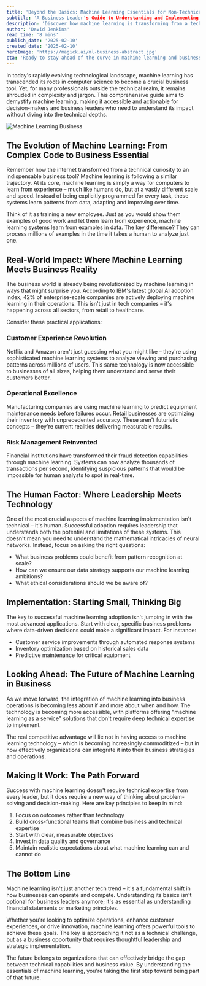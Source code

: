 ```yaml
---
title: 'Beyond the Basics: Machine Learning Essentials for Non-Technical Audiences'
subtitle: 'A Business Leader's Guide to Understanding and Implementing Machine Learning'
description: 'Discover how machine learning is transforming from a technical specialty into an essential business tool. This guide breaks down complex concepts into actionable insights for non-technical leaders, exploring real-world applications and strategic implementation approaches. Learn how to harness machine learning's potential without getting lost in technical details.'
author: 'David Jenkins'
read_time: '8 mins'
publish_date: '2025-02-10'
created_date: '2025-02-10'
heroImage: 'https://magick.ai/ml-business-abstract.jpg'
cta: 'Ready to stay ahead of the curve in machine learning and business technology? Follow us on LinkedIn for regular insights, case studies, and expert perspectives on implementing ML in your organization.'
---
```


In today's rapidly evolving technological landscape, machine learning has transcended its roots in computer science to become a crucial business tool. Yet, for many professionals outside the technical realm, it remains shrouded in complexity and jargon. This comprehensive guide aims to demystify machine learning, making it accessible and actionable for decision-makers and business leaders who need to understand its impact without diving into the technical depths.

![Machine Learning Business](https://i.magick.ai/PIXE/1739223655964_magick_img.webp)

## The Evolution of Machine Learning: From Complex Code to Business Essential

Remember how the internet transformed from a technical curiosity to an indispensable business tool? Machine learning is following a similar trajectory. At its core, machine learning is simply a way for computers to learn from experience – much like humans do, but at a vastly different scale and speed. Instead of being explicitly programmed for every task, these systems learn patterns from data, adapting and improving over time.

Think of it as training a new employee. Just as you would show them examples of good work and let them learn from experience, machine learning systems learn from examples in data. The key difference? They can process millions of examples in the time it takes a human to analyze just one.

## Real-World Impact: Where Machine Learning Meets Business Reality

The business world is already being revolutionized by machine learning in ways that might surprise you. According to IBM's latest global AI adoption index, 42% of enterprise-scale companies are actively deploying machine learning in their operations. This isn't just in tech companies – it's happening across all sectors, from retail to healthcare.

Consider these practical applications:

### Customer Experience Revolution

Netflix and Amazon aren't just guessing what you might like – they're using sophisticated machine learning systems to analyze viewing and purchasing patterns across millions of users. This same technology is now accessible to businesses of all sizes, helping them understand and serve their customers better.

### Operational Excellence

Manufacturing companies are using machine learning to predict equipment maintenance needs before failures occur. Retail businesses are optimizing their inventory with unprecedented accuracy. These aren't futuristic concepts – they're current realities delivering measurable results.

### Risk Management Reinvented

Financial institutions have transformed their fraud detection capabilities through machine learning. Systems can now analyze thousands of transactions per second, identifying suspicious patterns that would be impossible for human analysts to spot in real-time.

## The Human Factor: Where Leadership Meets Technology

One of the most crucial aspects of machine learning implementation isn't technical – it's human. Successful adoption requires leadership that understands both the potential and limitations of these systems. This doesn't mean you need to understand the mathematical intricacies of neural networks. Instead, focus on asking the right questions:

- What business problems could benefit from pattern recognition at scale?
- How can we ensure our data strategy supports our machine learning ambitions?
- What ethical considerations should we be aware of?

## Implementation: Starting Small, Thinking Big

The key to successful machine learning adoption isn't jumping in with the most advanced applications. Start with clear, specific business problems where data-driven decisions could make a significant impact. For instance:

- Customer service improvements through automated response systems
- Inventory optimization based on historical sales data
- Predictive maintenance for critical equipment

## Looking Ahead: The Future of Machine Learning in Business

As we move forward, the integration of machine learning into business operations is becoming less about if and more about when and how. The technology is becoming more accessible, with platforms offering "machine learning as a service" solutions that don't require deep technical expertise to implement.

The real competitive advantage will lie not in having access to machine learning technology – which is becoming increasingly commoditized – but in how effectively organizations can integrate it into their business strategies and operations.

## Making It Work: The Path Forward

Success with machine learning doesn't require technical expertise from every leader, but it does require a new way of thinking about problem-solving and decision-making. Here are key principles to keep in mind:

1. Focus on outcomes rather than technology
2. Build cross-functional teams that combine business and technical expertise
3. Start with clear, measurable objectives
4. Invest in data quality and governance
5. Maintain realistic expectations about what machine learning can and cannot do

## The Bottom Line

Machine learning isn't just another tech trend – it's a fundamental shift in how businesses can operate and compete. Understanding its basics isn't optional for business leaders anymore; it's as essential as understanding financial statements or marketing principles.

Whether you're looking to optimize operations, enhance customer experiences, or drive innovation, machine learning offers powerful tools to achieve these goals. The key is approaching it not as a technical challenge, but as a business opportunity that requires thoughtful leadership and strategic implementation.

The future belongs to organizations that can effectively bridge the gap between technical capabilities and business value. By understanding the essentials of machine learning, you're taking the first step toward being part of that future.